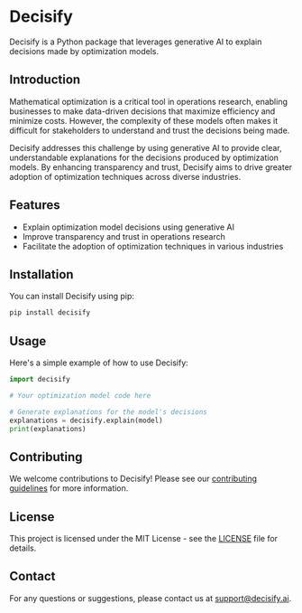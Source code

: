# Decisify

Decisify is a Python package that leverages generative AI to explain decisions made by optimization models. 

## Introduction

Mathematical optimization is a critical tool in operations research, enabling businesses to make data-driven decisions that maximize efficiency and minimize costs. However, the complexity of these models often makes it difficult for stakeholders to understand and trust the decisions being made. 

Decisify addresses this challenge by using generative AI to provide clear, understandable explanations for the decisions produced by optimization models. By enhancing transparency and trust, Decisify aims to drive greater adoption of optimization techniques across diverse industries.

## Features

- Explain optimization model decisions using generative AI
- Improve transparency and trust in operations research
- Facilitate the adoption of optimization techniques in various industries

## Installation

You can install Decisify using pip:

```bash
pip install decisify
```

## Usage

Here's a simple example of how to use Decisify:

```python
import decisify

# Your optimization model code here

# Generate explanations for the model's decisions
explanations = decisify.explain(model)
print(explanations)
```

## Contributing

We welcome contributions to Decisify! Please see our [contributing guidelines](CONTRIBUTING.md) for more information.

## License

This project is licensed under the MIT License - see the [LICENSE](LICENSE) file for details.

## Contact

For any questions or suggestions, please contact us at support@decisify.ai.
